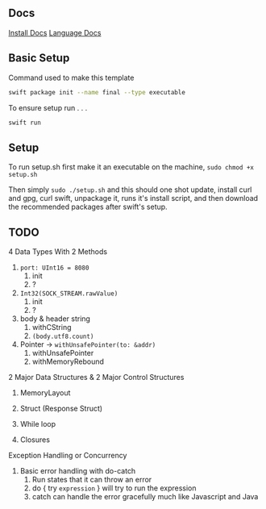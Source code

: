 ## Docs

[Install Docs](https://www.swift.org/install/linux/)
[Language Docs](https://docs.swift.org/swift-book/documentation/the-swift-programming-language/)

## Basic Setup 

Command used to make this template

```bash
swift package init --name final --type executable
```

To ensure setup run . . .

```bash
swift run
```

## Setup

To run setup.sh first make it an executable on the machine, `sudo chmod +x setup.sh`

Then simply `sudo ./setup.sh` and this should one shot update, install curl and gpg, curl swift, unpackage it, runs it's install script, and then download the recommended packages after swift's setup.

## TODO

4 Data Types With 2 Methods

1. `port: UInt16 = 8080`
    1. init
    2. ?
2.  `Int32(SOCK_STREAM.rawValue)`
    1. init
    2. ?
3. body & header string
    1. withCString
    2. `(body.utf8.count)`
4. Pointer -> `withUnsafePointer(to: &addr)`
    1. withUnsafePointer
    2. withMemoryRebound

2 Major Data Structures & 2 Major Control Structures

1. MemoryLayout
2. Struct (Response Struct)

1. While loop
2. Closures

Exception Handling or Concurrency

1. Basic error handling with do-catch
    1. Run states that it can throw an error
    2. do { try `expression` } will try to run the expression
    3. catch can handle the error gracefully much like Javascript and Java